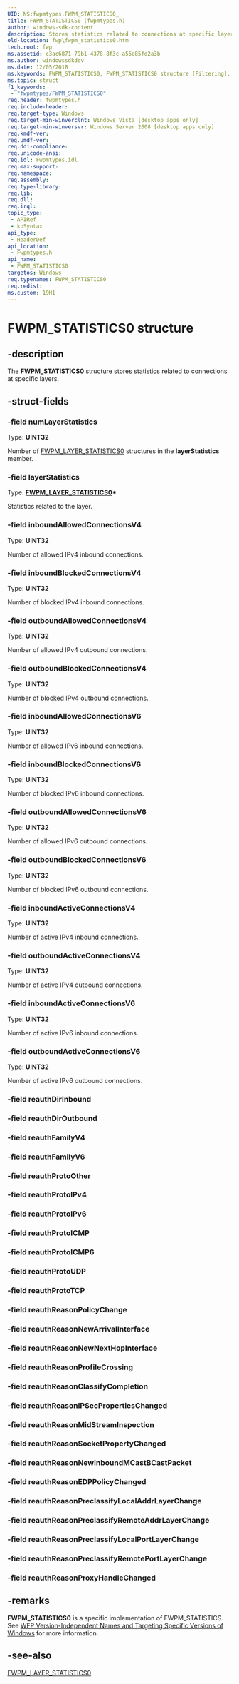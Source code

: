 ```yaml
---
UID: NS:fwpmtypes.FWPM_STATISTICS0_
title: FWPM_STATISTICS0 (fwpmtypes.h)
author: windows-sdk-content
description: Stores statistics related to connections at specific layers.
old-location: fwp\fwpm_statistics0.htm
tech.root: fwp
ms.assetid: c3ac6871-79b1-4378-8f3c-a56e85fd2a3b
ms.author: windowssdkdev
ms.date: 12/05/2018
ms.keywords: FWPM_STATISTICS0, FWPM_STATISTICS0 structure [Filtering], fwp.fwpm_statistics0, fwpmtypes/FWPM_STATISTICS0
ms.topic: struct
f1_keywords: 
 - "fwpmtypes/FWPM_STATISTICS0"
req.header: fwpmtypes.h
req.include-header: 
req.target-type: Windows
req.target-min-winverclnt: Windows Vista [desktop apps only]
req.target-min-winversvr: Windows Server 2008 [desktop apps only]
req.kmdf-ver: 
req.umdf-ver: 
req.ddi-compliance: 
req.unicode-ansi: 
req.idl: Fwpmtypes.idl
req.max-support: 
req.namespace: 
req.assembly: 
req.type-library: 
req.lib: 
req.dll: 
req.irql: 
topic_type:
 - APIRef
 - kbSyntax
api_type:
 - HeaderDef
api_location:
 - Fwpmtypes.h
api_name:
 - FWPM_STATISTICS0
targetos: Windows
req.typenames: FWPM_STATISTICS0
req.redist: 
ms.custom: 19H1
---
```


# FWPM_STATISTICS0 structure


## -description


The <b>FWPM_STATISTICS0</b> structure stores statistics related to connections at specific layers.


## -struct-fields




### -field numLayerStatistics

Type: <b>UINT32</b>

Number of <a href="https://docs.microsoft.com/windows/desktop/api/fwpmtypes/ns-fwpmtypes-fwpm_layer_statistics0_">FWPM_LAYER_STATISTICS0</a> structures in the <b>layerStatistics</b> member.


### -field layerStatistics

Type: <b><a href="https://docs.microsoft.com/windows/desktop/api/fwpmtypes/ns-fwpmtypes-fwpm_layer_statistics0_">FWPM_LAYER_STATISTICS0</a>*</b>

Statistics related to the layer.


### -field inboundAllowedConnectionsV4

Type: <b>UINT32</b>

Number of allowed IPv4 inbound connections.


### -field inboundBlockedConnectionsV4

Type: <b>UINT32</b>

Number of blocked IPv4 inbound connections.


### -field outboundAllowedConnectionsV4

Type: <b>UINT32</b>

Number of allowed IPv4 outbound connections.


### -field outboundBlockedConnectionsV4

Type: <b>UINT32</b>

Number of blocked IPv4 outbound connections.


### -field inboundAllowedConnectionsV6

Type: <b>UINT32</b>

Number of allowed IPv6 inbound connections.


### -field inboundBlockedConnectionsV6

Type: <b>UINT32</b>

Number of blocked IPv6 inbound connections.


### -field outboundAllowedConnectionsV6

Type: <b>UINT32</b>

Number of allowed IPv6 outbound connections.


### -field outboundBlockedConnectionsV6

Type: <b>UINT32</b>

Number of blocked IPv6 outbound connections.


### -field inboundActiveConnectionsV4

Type: <b>UINT32</b>

Number of active IPv4 inbound connections.


### -field outboundActiveConnectionsV4

Type: <b>UINT32</b>

Number of active IPv4 outbound connections.


### -field inboundActiveConnectionsV6

Type: <b>UINT32</b>

Number of active IPv6 inbound connections.


### -field outboundActiveConnectionsV6

Type: <b>UINT32</b>

Number of active IPv6 outbound connections.


### -field reauthDirInbound

 


### -field reauthDirOutbound

 


### -field reauthFamilyV4

 


### -field reauthFamilyV6

 


### -field reauthProtoOther

 


### -field reauthProtoIPv4

 


### -field reauthProtoIPv6

 


### -field reauthProtoICMP

 


### -field reauthProtoICMP6

 


### -field reauthProtoUDP

 


### -field reauthProtoTCP

 


### -field reauthReasonPolicyChange

 


### -field reauthReasonNewArrivalInterface

 


### -field reauthReasonNewNextHopInterface

 


### -field reauthReasonProfileCrossing

 


### -field reauthReasonClassifyCompletion

 


### -field reauthReasonIPSecPropertiesChanged

 


### -field reauthReasonMidStreamInspection

 


### -field reauthReasonSocketPropertyChanged

 


### -field reauthReasonNewInboundMCastBCastPacket

 


### -field reauthReasonEDPPolicyChanged

 


### -field reauthReasonPreclassifyLocalAddrLayerChange

 


### -field reauthReasonPreclassifyRemoteAddrLayerChange

 


### -field reauthReasonPreclassifyLocalPortLayerChange

 


### -field reauthReasonPreclassifyRemotePortLayerChange

 


### -field reauthReasonProxyHandleChanged

 




## -remarks



<b>FWPM_STATISTICS0</b> is a specific implementation of FWPM_STATISTICS. See <a href="https://docs.microsoft.com/windows/desktop/FWP/wfp-version-independent-names-and-targeting-specific-versions-of-windows">WFP Version-Independent Names and Targeting Specific Versions of Windows</a>  for more information.




## -see-also




<a href="https://docs.microsoft.com/windows/desktop/api/fwpmtypes/ns-fwpmtypes-fwpm_layer_statistics0_">FWPM_LAYER_STATISTICS0</a>
 

 

